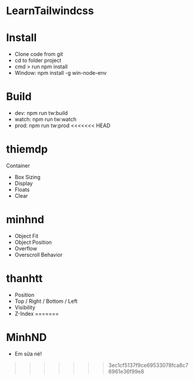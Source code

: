 # LearnTailwindcss
# Install
- Clone code from git
- cd to folder project
- cmd > run npm install
- Window: npm install -g win-node-env
# Build
 - dev: npm run tw:build
 - watch: npm run tw:watch
 - prod: npm run tw:prod
<<<<<<< HEAD
# thiemdp
Container
- Box Sizing
- Display
- Floats
- Clear
# minhnd
- Object Fit
- Object Position
- Overflow
- Overscroll Behavior
# thanhtt
- Position
- Top / Right / Bottom / Left
- Visibility
- Z-Index
=======
# MinhND
- Em sửa nè!
>>>>>>> 3ec1cf5137f9ce69533078fca8c76961e36f99e8
